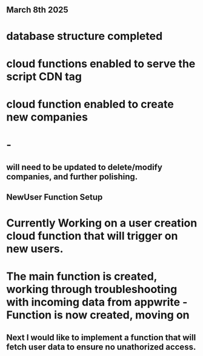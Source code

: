 ## March 8th 2025

# database structure completed

# cloud functions enabled to serve the script CDN tag
# cloud function enabled to create new companies 
# -
## will need to be updated to delete/modify companies, and further polishing.


## NewUser Function Setup
# Currently Working on a user creation cloud function that will trigger on new users.
# The main function is created, working through troubleshooting with incoming data from appwrite - Function is now created, moving on


## Next I would like to implement a function that will fetch user data to ensure no unathorized access.